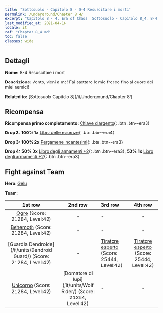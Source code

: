 ```yaml
---
title: "Sottosuolo - Capitolo 8 - 8-4 Resuscitare i morti"
permalink: /Underground/Chapter 8_4/
excerpt: "Capitolo 8 - 4. Era of Chaos  Sottosuolo - Capitolo 8_4. 8-4 Resuscitare i morti"
last_modified_at: 2021-04-16
locale: it
ref: "Chapter 8_4.md"
toc: false
classes: wide
---
```


## Dettagli

 **Nome:** 8-4 Resuscitare i morti

 **Descrizione:** Vento, vieni a me! Fai saettare le mie frecce fino al cuore dei miei nemici!

 **Related to:** [Sottosuolo Capitolo 8](/it/Underground/Chapter 8/)

## Ricompensa

 **Ricompensa primo completamento:** [Chiave d'argento](/it/Items/con_693/){: .btn .btn--era3}

 **Drop 2:** **100% 1x** [Libro delle essenze](/it/Items/mat_39/){: .btn .btn--era4}

 **Drop 3:** **100% 2x** [Pergamene incantesimi](/it/Items/con_694/){: .btn .btn--era3}

 **Drop 4:** **50% 0x** [Libro degli armamenti +2](/it/Items/mat_32/){: .btn .btn--era3}, **50% 1x** [Libro degli armamenti +2](/it/Items/mat_32/){: .btn .btn--era3}


## Fight against Team
 **Hero:** [Gelu](/it/heroes/Gelu/)

 **Team:**


  | 1st row | 2nd row | 3rd row | 4th row |
  |:----:|:----:|:----|:----:|
  | [Ogre](/it/units/Ogre/) (Score: 21284, Level:42)  | - | - | - |
  | [Behemoth](/it/units/Behemoth/) (Score: 21284, Level:42)  | - | - | - |
  | [Guardia Dendroide](/it/units/Dendroid Guard/) (Score: 21284, Level:42)  | - | [Tiratore esperto](/it/units/Sharpshooter/) (Score: 25444, Level:42)  | [Tiratore esperto](/it/units/Sharpshooter/) (Score: 25444, Level:42)  |
  | [Unicorno](/it/units/Unicorn/) (Score: 21284, Level:42)  | [Domatore di lupi](/it/units/Wolf Rider/) (Score: 21284, Level:42)  | - | - |


